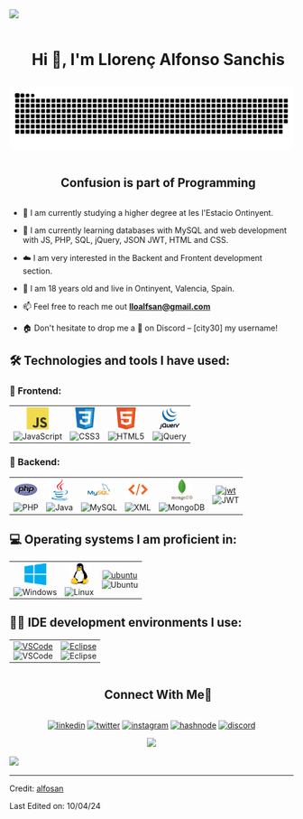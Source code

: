 
<!--horizontal divider(gradiant)-->
<img src="https://user-images.githubusercontent.com/73097560/115834477-dbab4500-a447-11eb-908a-139a6edaec5c.gif">

<!--h1 without bottom border-->
<div id="user-content-toc">
  <ul align="center">
    <summary><h1 style="display: inline-block">Hi 👋, I'm Llorenç Alfonso Sanchis</h1></summary>
  </ul>
</div>


<!--- snake -->
<div align="center">
  <img  src="https://github.com/1999AZZAR/1999AZZAR/blob/readme/resources/img/grid-snake.svg"
       alt="snake" /></a>
</div>


<!--h2 without bottom border-->
<div id="user-content-toc">
  <ul align="center">
    <summary><h2 style="display: inline-block">Confusion is part of Programming</h2></summary>
  </ul>
</div>


<!--Intro start-->
- 🔭 I am currently studying a higher degree at Ies l'Estacio Ontinyent.

- 🌱 I am currently learning databases with MySQL and web development with JS, PHP, SQL, jQuery, JSON JWT, HTML and CSS.

- ☁️ I am very interested in the Backent and Frontent development section.

- 📝 I am 18 years old and live in Ontinyent, Valencia, Spain.

- 📫 Feel free to reach me out **lloalfsan@gmail.com**

- 🏠 Don't hesitate to drop me a **👋** on Discord –  [city30] my username!
<!--Intro end-->
## 🛠️ Technologies and tools I have used:

### 🤙 Frontend:

|||||
|:---:|:---:|:---:|:---:|
| [<img src="https://raw.githubusercontent.com/devicons/devicon/master/icons/javascript/javascript-original.svg" alt="javascript" width="40" height="40" target="_blank"/>](https://www.javascript.com/) <br> ![JavaScript](https://img.shields.io/badge/-JavaScript-F7DF1E?style=for-the-badge&logo=javascript&logoColor=black) | [<img src="https://raw.githubusercontent.com/devicons/devicon/master/icons/css3/css3-original.svg" alt="css3" width="40" height="40" target="_blank"/>](https://www.w3.org/Style/CSS/Overview.en.html) <br> ![CSS3](https://img.shields.io/badge/-CSS3-1572B6?style=for-the-badge&logo=css3&logoColor=white) | [<img src="https://raw.githubusercontent.com/devicons/devicon/master/icons/html5/html5-original.svg" alt="html5" width="40" height="40" target="_blank"/>](https://html.spec.whatwg.org/) <br> ![HTML5](https://img.shields.io/badge/-HTML5-E34F26?style=for-the-badge&logo=html5&logoColor=white) | [<img src="https://raw.githubusercontent.com/devicons/devicon/master/icons/jquery/jquery-original-wordmark.svg" alt="jquery" width="40" height="40" target="_blank"/>](https://jquery.com/) <br> ![jQuery](https://img.shields.io/badge/-jQuery-0769AD?style=for-the-badge&logo=jquery&logoColor=white) |

### 🤙 Backend:

|||||||
|:---:|:---:|:---:|:---:|:---:|:---:|
| [<img src="https://raw.githubusercontent.com/devicons/devicon/master/icons/php/php-original.svg" alt="php" width="40" height="40" target="_blank"/>](https://www.php.net/) <br> ![PHP](https://img.shields.io/badge/-PHP-777BB4?style=for-the-badge&logo=php&logoColor=white) | [<img src="https://raw.githubusercontent.com/devicons/devicon/master/icons/java/java-original.svg" alt="java" width="40" height="40" target="_blank"/>](https://www.oracle.com/java/) <br> ![Java](https://img.shields.io/badge/-Java-007396?style=for-the-badge&logo=java&logoColor=white) | [<img src="https://raw.githubusercontent.com/devicons/devicon/master/icons/mysql/mysql-original-wordmark.svg" alt="mysql" width="40" height="40" target="_blank"/>](https://www.mysql.com/) <br> ![MySQL](https://img.shields.io/badge/-MySQL-4479A1?style=for-the-badge&logo=mysql&logoColor=white) | [<img src="https://raw.githubusercontent.com/vscode-icons/vscode-icons/master/icons/file_type_xml.svg" alt="xml" width="40" height="40" target="_blank"/>](https://www.w3.org/XML/) <br> ![XML](https://img.shields.io/badge/-XML-F50000?style=for-the-badge&logo=xml&logoColor=white) | [<img src="https://raw.githubusercontent.com/devicons/devicon/master/icons/mongodb/mongodb-original-wordmark.svg" alt="mongodb" width="40" height="40" target="_blank"/>](https://www.mongodb.com/) <br> ![MongoDB](https://img.shields.io/badge/-MongoDB-47A248?style=for-the-badge&logo=mongodb&logoColor=white) | [<img src="[https://auth0.com/images/jwt/jwt-logo-128x128.png](https://user-images.githubusercontent.com/5418178/177059352-fe91dcd5-e17b-4103-88ae-70d6d396cf85.png)" alt="jwt" width="40" height="40" target="_blank"/>](https://jwt.io/) <br> ![JWT](https://img.shields.io/badge/-JWT-000000?style=for-the-badge&logo=JSON%20web%20tokens&logoColor=white) |




## 💻 Operating systems I am proficient in:

| | | |
|:---:|:---:|:---:|
|[<img src="https://raw.githubusercontent.com/devicons/devicon/master/icons/windows8/windows8-original.svg" alt="windows" width="40" height="40" target="_blank"/>](https://www.microsoft.com/windows) <br> ![Windows](https://img.shields.io/badge/-Windows-0078D6?style=for-the-badge&logo=windows&logoColor=white) | [<img src="https://raw.githubusercontent.com/devicons/devicon/master/icons/linux/linux-original.svg" alt="linux" width="40" height="40" target="_blank"/>](https://www.linux.org/) <br> ![Linux](https://img.shields.io/badge/-Linux-FCC624?style=for-the-badge&logo=linux&logoColor=black) | [<img src="https://simpleicons.org/icons/ubuntu.svg" alt="ubuntu" width="40" height="40" target="_blank"/>](https://ubuntu.com/) <br> ![Ubuntu](https://img.shields.io/badge/-Ubuntu-E95420?style=for-the-badge&logo=ubuntu&logoColor=white) |


## 👨‍💻 IDE development environments I use:

| | |
|:---:|:---:|
| [<img src="https://upload.wikimedia.org/wikipedia/commons/thumb/9/9a/Visual_Studio_Code_1.35_icon.svg/2048px-Visual_Studio_Code_1.35_icon.svg.png" alt="VSCode" width="40" height="40" target="_blank"/>](https://code.visualstudio.com/) <br> ![VSCode](https://img.shields.io/badge/-Visual%20Studio%20Code-007ACC?style=for-the-badge&logo=visual-studio-code&logoColor=white) | [<img src="https://static-00.iconduck.com/assets.00/eclipse-icon-1024x959-y4dm3iv1.png" alt="Eclipse" width="40" height="40" target="_blank"/>](https://www.eclipse.org/) <br> ![Eclipse](https://img.shields.io/badge/-Eclipse-2C2255?style=for-the-badge&logo=eclipse&logoColor=white) |



<!-- Connect with me -->
<!--h2 without bottom border-->
<div id="user-content-toc">
  <ul align="center">
    <summary><h2 style="display: inline-block">Connect With Me🤝</h2></summary>
  </ul>
</div>

<!--icons and links-->
<p align="center">
<a href="https://www.linkedin.com/in/1010nishant/" target="blank"><img align="center" src="https://user-images.githubusercontent.com/88904952/234979284-68c11d7f-1acc-4f0c-ac78-044e1037d7b0.png" alt="linkedin" height="50" width="50" /></a>
<a href="https://twitter.com/1010nishant" target="blank"><img align="center" src="https://user-images.githubusercontent.com/88904952/234980676-61bfb021-ecc8-48f7-88e6-34c1b06c4a58.png" alt="twitter" height="50" width="50" /></a> 
<a href="https://www.instagram.com/nishant.jangir.1010/" target="blank"><img align="center" src="https://user-images.githubusercontent.com/88904952/234981169-2dd1e58f-4b7e-468c-8213-034ba62156c3.png" alt="instagram" height="50" width="50" /></a>
<a href="https://1010nishant.hashnode.dev/" target="blank"><img align="center" src="https://user-images.githubusercontent.com/88904952/234982196-562aea17-5532-4550-8c08-1c7cb994a541.png" alt="hashnode" height="50" width="50" /></a>
<a href="https://discordapp.com/users/957722095381540874" target="blank"><img align="center" src="https://user-images.githubusercontent.com/88904952/234982627-019fd336-6248-453c-9b05-97c13fd1d207.png" alt="discord" height="50" width="50" /></a>
  
</p>


<!--profile visit count-->
<div align="center">
  
[![](https://visitcount.itsvg.in/api?id=1010nishant&icon=3&color=6)](https://visitcount.itsvg.in)
  
</div>


<!--horizontal divider(gradiant)-->
<img src="https://user-images.githubusercontent.com/73097560/115834477-dbab4500-a447-11eb-908a-139a6edaec5c.gif">

----------------------------------------------------------------------
Credit: [alfosan](https://github.com/alfosan)

Last Edited on: 10/04/24
